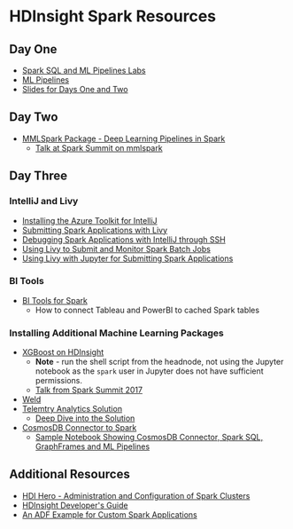 # HDInsight Spark Resources

## Day One

+ [Spark SQL and ML Pipelines Labs](https://github.com/Azure/LearnAnalytics-SparkML/tree/master/Student-Resources/Labs/DataFrameLabs)
+ [ML Pipelines](https://spark.apache.org/docs/latest/ml-pipeline.html)
+ [Slides for Days One and Two](https://github.com/Azure/LearnAnalytics-SparkML/tree/master/Student-Resources/Slides)

## Day Two

+ [MMLSpark Package - Deep Learning Pipelines in Spark](https://github.com/azure/mmlspark)
	- [Talk at Spark Summit on mmlspark](https://spark-summit.org/2017/events/data-science-and-deep-learning-on-spark-with-1-10th-of-the-code/)

## Day Three

### IntelliJ and Livy

+ [Installing the Azure Toolkit for IntelliJ](https://docs.microsoft.com/en-us/azure/azure-toolkit-for-intellij-installation)
+ [Submitting Spark Applications with Livy](https://docs.microsoft.com/en-us/azure/hdinsight/hdinsight-apache-spark-intellij-tool-plugin)
+ [Debugging Spark Applications with IntelliJ through SSH](https://docs.microsoft.com/en-us/azure/hdinsight/hdinsight-apache-spark-intellij-tool-debug-remotely-through-ssh)
+ [Using Livy to Submit and Monitor Spark Batch Jobs](https://docs.microsoft.com/en-us/azure/hdinsight/hdinsight-apache-spark-livy-rest-interface)
+ [Using Livy with Jupyter for Submitting Spark Applications](https://docs.microsoft.com/en-us/azure/hdinsight/hdinsight-apache-spark-jupyter-notebook-install-locally)

### BI Tools

+ [BI Tools for Spark](https://docs.microsoft.com/en-us/azure/hdinsight/hdinsight-apache-spark-use-bi-tools)
	- How to connect Tableau and PowerBI to cached Spark tables

### Installing Additional Machine Learning Packages

+ [XGBoost on HDInsight](https://github.com/hdinsight/XGBoost-on-HDInsight)
	- **Note** - run the shell script from the headnode, not using the Jupyter notebook as the `spark` user in Jupyter does not have sufficient permissions.
	- [Talk from Spark Summit 2017](https://spark-summit.org/2017/events/building-a-unified-data-pipeline-with-apache-spark-and-xgboost/)
+ [Weld](https://weld-project.github.io/)
+ [Telemtry Analytics Solution](https://gallery.cortanaintelligence.com/Solution/Telemetry-Analytics)
	- [Deep Dive into the Solution](https://docs.microsoft.com/en-us/azure/machine-learning/cortana-analytics-playbook-vehicle-telemetry-deep-dive)
+ [CosmosDB Connector to Spark](https://docs.microsoft.com/en-us/azure/machine-learning/cortana-analytics-playbook-vehicle-telemetry-deep-dive)
	- [Sample Notebook Showing CosmosDB Connector, Spark SQL, GraphFrames and ML Pipelines](https://github.com/Azure/azure-cosmosdb-spark/blob/master/samples/notebooks/On-Time%2BFlight%2BPerformance%2Bwith%2BSpark%2Band%2BCosmos%2BDB%2B%2528Las%2BVegas%2529.ipynb)

## Additional Resources

+ [HDI Hero - Administration and Configuration of Spark Clusters](https://github.com/Azure/learnAnalytics-HDI-Hero)
+ [HDInsight Developer's Guide]()
+ [An ADF Example for Custom Spark Applications](https://github.com/Azure-Samples/data-factory-r-server-apache-spark-pipeline)